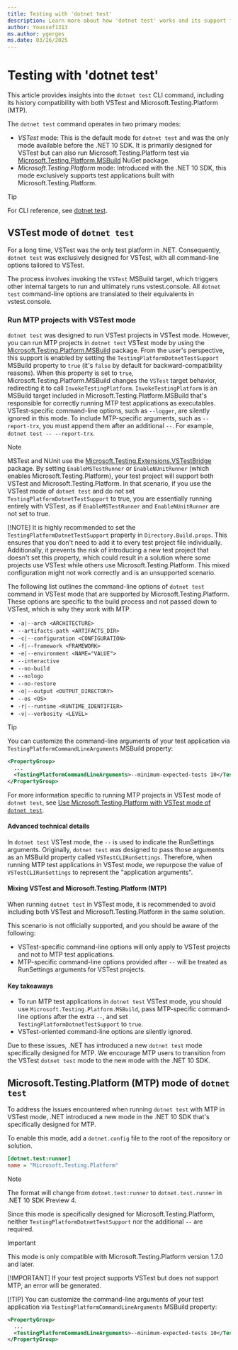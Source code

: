 ```yaml
---
title: Testing with 'dotnet test'
description: Learn more about how 'dotnet test' works and its support for VSTest and Microsoft.Testing.Platform (MTP)
author: Youssef1313
ms.author: ygerges
ms.date: 03/26/2025
---
```


# Testing with 'dotnet test'

This article provides insights into the `dotnet test` CLI command, including its history compatibility with both VSTest and Microsoft.Testing.Platform (MTP).

The `dotnet test` command operates in two primary modes:

- *VSTest* mode: This is the default mode for `dotnet test` and was the only mode available before the .NET 10 SDK. It is primarily designed for VSTest but can also run Microsoft.Testing.Platform test via [Microsoft.Testing.Platform.MSBuild](https://www.nuget.org/packages/Microsoft.Testing.Platform.MSBuild/) NuGet package.
- *Microsoft.Testing.Platform* mode: Introduced with the .NET 10 SDK, this mode exclusively supports test applications built with Microsoft.Testing.Platform.

> [!TIP]
> For CLI reference, see [dotnet test](../tools/dotnet-test.md).

## VSTest mode of `dotnet test`

For a long time, VSTest was the only test platform in .NET. Consequently, `dotnet test` was exclusively designed for VSTest, with all command-line options tailored to VSTest.

The process involves invoking the `VSTest` MSBuild target, which triggers other internal targets to run and ultimately runs vstest.console. All `dotnet test` command-line options are translated to their equivalents in vstest.console.

### Run MTP projects with VSTest mode

`dotnet test` was designed to run VSTest projects in VSTest mode. However, you can run MTP projects in `dotnet test` VSTest mode by using the [Microsoft.Testing.Platform.MSBuild](https://www.nuget.org/packages/Microsoft.Testing.Platform.MSBuild) package. From the user's perspective, this support is enabled by setting the `TestingPlatformDotnetTestSupport` MSBuild property to `true` (it's `false` by default for backward-compatibility reasons). When this property is set to `true`, Microsoft.Testing.Platform.MSBuild changes the `VSTest` target behavior, redirecting it to call `InvokeTestingPlatform`. `InvokeTestingPlatform` is an MSBuild target included in Microsoft.Testing.Platform.MSBuild that's responsible for correctly running MTP test applications as executables. VSTest-specific command-line options, such as `--logger`, are silently ignored in this mode. To include MTP-specific arguments, such as `--report-trx`, you must append them after an additional `--`. For example, `dotnet test -- --report-trx`.

> [!NOTE]
> MSTest and NUnit use the [Microsoft.Testing.Extensions.VSTestBridge](https://www.nuget.org/packages/Microsoft.Testing.Extensions.VSTestBridge) package. By setting `EnableMSTestRunner` or `EnableNUnitRunner` (which enables Microsoft.Testing.Platform), your test project will support both VSTest and Microsoft.Testing.Platform.
> In that scenario, if you use the VSTest mode of `dotnet test` and do not set `TestingPlatformDotnetTestSupport` to true, you are essentially running entirely with VSTest, as if `EnableMSTestRunner` and `EnableNUnitRunner` are not set to true.
>
> [!NOTE]
> It is highly recommended to set the `TestingPlatformDotnetTestSupport` property in `Directory.Build.props`. This ensures that you don't need to add it to every test project file individually. Additionally, it prevents the risk of introducing a new test project that doesn't set this property, which could result in a solution where some projects use VSTest while others use Microsoft.Testing.Platform. This mixed configuration might not work correctly and is an unsupported scenario.

The following list outlines the command-line options of `dotnet test` command in VSTest mode that are supported by Microsoft.Testing.Platform. These options are specific to the build process and not passed down to VSTest, which is why they work with MTP.

- `-a|--arch <ARCHITECTURE>`
- `--artifacts-path <ARTIFACTS_DIR>`
- `-c|--configuration <CONFIGURATION>`
- `-f|--framework <FRAMEWORK>`
- `-e|--environment <NAME="VALUE">`
- `--interactive`
- `--no-build`
- `--nologo`
- `--no-restore`
- `-o|--output <OUTPUT_DIRECTORY>`
- `--os <OS>`
- `-r|--runtime <RUNTIME_IDENTIFIER>`
- `-v|--verbosity <LEVEL>`

> [!TIP]
> You can customize the command-line arguments of your test application via `TestingPlatformCommandLineArguments` MSBuild property:
>
> ```xml
> <PropertyGroup>
>   ...
>   <TestingPlatformCommandLineArguments>--minimum-expected-tests 10</TestingPlatformCommandLineArguments>
> </PropertyGroup>
> ```

For more information specific to running MTP projects in VSTest mode of `dotnet test`, see [Use Microsoft.Testing.Platform with VSTest mode of `dotnet test`](./microsoft-testing-platform-integration-dotnet-test.md).

#### Advanced technical details

In `dotnet test` VSTest mode, the `--` is used to indicate the RunSettings arguments. Originally, `dotnet test` was designed to pass those arguments as an MSBuild property called `VSTestCLIRunSettings`. Therefore, when running MTP test applications in VSTest mode, we repurpose the value of `VSTestCLIRunSettings` to represent the "application arguments".

#### Mixing VSTest and Microsoft.Testing.Platform (MTP)

When running `dotnet test` in VSTest mode, it is recommended to avoid including both VSTest and Microsoft.Testing.Platform in the same solution.

This scenario is not officially supported, and you should be aware of the following:

- VSTest-specific command-line options will only apply to VSTest projects and not to MTP test applications.
- MTP-specific command-line options provided after `--` will be treated as RunSettings arguments for VSTest projects.

#### Key takeaways

- To run MTP test applications in `dotnet test` VSTest mode, you should use `Microsoft.Testing.Platform.MSBuild`, pass MTP-specific command-line options after the extra `--`, and set `TestingPlatformDotnetTestSupport` to `true`.
- VSTest-oriented command-line options are silently ignored.

Due to these issues, .NET has introduced a new `dotnet test` mode specifically designed for MTP. We encourage MTP users to transition from the VSTest `dotnet test` mode to the new mode with the .NET 10 SDK.

## Microsoft.Testing.Platform (MTP) mode of `dotnet test`

To address the issues encountered when running `dotnet test` with MTP in VSTest mode, .NET introduced a new mode in the .NET 10 SDK that's specifically designed for MTP.

To enable this mode, add a `dotnet.config` file to the root of the repository or solution.

```ini
[dotnet.test:runner]
name = "Microsoft.Testing.Platform"
```

> [!NOTE]
> The format will change from `dotnet.test:runner` to `dotnet.test.runner` in .NET 10 SDK Preview 4.

Since this mode is specifically designed for Microsoft.Testing.Platform, neither `TestingPlatformDotnetTestSupport` nor the additional `--` are required.

> [!IMPORTANT]
> This mode is only compatible with Microsoft.Testing.Platform version 1.7.0 and later.
>
> [!IMPORTANT]
> If your test project supports VSTest but does not support MTP, an error will be generated.
>
> [!TIP]
> You can customize the command-line arguments of your test application via `TestingPlatformCommandLineArguments` MSBuild property:
>
> ```xml
> <PropertyGroup>
>   ...
>   <TestingPlatformCommandLineArguments>--minimum-expected-tests 10</TestingPlatformCommandLineArguments>
> </PropertyGroup>
> ```
